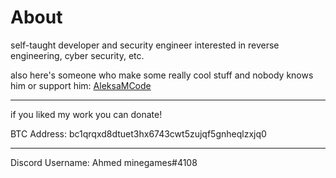 # About
self-taught developer and security engineer interested in reverse engineering, cyber security, etc.

also here's someone who make some really cool stuff and nobody knows him or support him: <a href="https://github.com/AleksaMCode">AleksaMCode</a>
__________________________________________________

if you liked my work you can donate!

BTC Address: bc1qrqxd8dtuet3hx6743cwt5zujqf5gnheqlzxjq0

___________________________________________________

Discord Username: Ahmed minegames#4108

